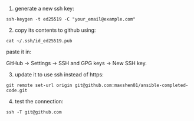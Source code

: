 1. generate a new ssh key:

`ssh-keygen -t ed25519 -C "your_email@example.com"`

2. copy its contents to github using:

`cat ~/.ssh/id_ed25519.pub`

paste it in:

GitHub → Settings → SSH and GPG keys → New SSH key.

3. update it to use ssh instead of https:

`git remote set-url origin git@github.com:maxshen01/ansible-completed-code.git
`

4. test the connection:

`ssh -T git@github.com`